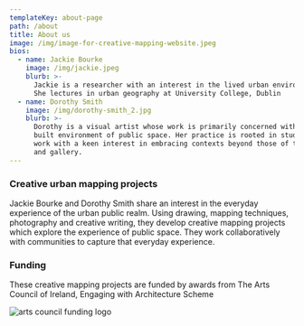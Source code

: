 ```yaml
---
templateKey: about-page
path: /about
title: About us
image: /img/image-for-creative-mapping-website.jpeg
bios:
  - name: Jackie Bourke
    image: /img/jackie.jpeg
    blurb: >-
      Jackie is a researcher with an interest in the lived urban environment.
      She lectures in urban geography at University College, Dublin
  - name: Dorothy Smith
    image: /img/dorothy-smith_2.jpg
    blurb: >-
      Dorothy is a visual artist whose work is primarily concerned with the
      built environment of public space. Her practice is rooted in studio based
      work with a keen interest in embracing contexts beyond those of the studio
      and gallery.
---
```

### Creative urban mapping projects

<!--StartFragment-->

Jackie Bourke and Dorothy Smith share an interest in the everyday experience of the urban public realm. Using drawing,  mapping techniques, photography and creative writing, they develop creative mapping projects which explore the experience of public space. They work collaboratively with communities to capture that everyday experience.

<!--EndFragment-->

### Funding

These creative mapping projects are funded by awards from The Arts Council of Ireland, Engaging with Architecture Scheme



![arts council funding logo](/img/arts-council-logo.png "Arts council funding logo")